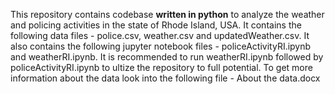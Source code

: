 This repository contains codebase **written in python** to analyze the weather and policing activities in the state of Rhode Island, USA. It contains the following data files - police.csv, weather.csv and updatedWeather.csv. It also contains the following jupyter notebook files - policeActivityRI.ipynb and weatherRI.ipynb.  It is recommended to run weatherRI.ipynb followed by policeActivityRI.ipynb to ultize the repository to full potential. To get more information about the data look into the following file - About the data.docx
